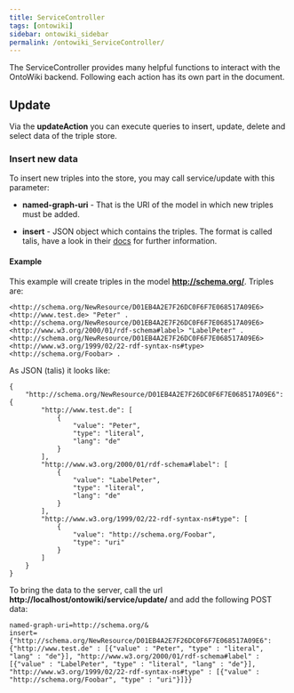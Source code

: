 ```yaml
---
title: ServiceController
tags: [ontowiki]
sidebar: ontowiki_sidebar
permalink: /ontowiki_ServiceController/
---
```

The ServiceController provides many helpful functions to interact with the OntoWiki backend. Following each action has its own part in the document.

## Update

Via the **updateAction** you can execute queries to insert, update, delete and select data of the triple store. 

### Insert new data

To insert new triples into the store, you may call service/update with this parameter:

* **named-graph-uri** - That is the URI of the model in which new triples must be added. 

* **insert** - JSON object which contains the triples. The format is called talis, have a look in their [docs](http://docs.api.talis.com/platform-api/output-types/rdf-json) for further information.

#### Example

This example will create triples in the model **http://schema.org/**. Triples are:

```
<http://schema.org/NewResource/D01EB4A2E7F26DC0F6F7E068517A09E6> <http://www.test.de> "Peter" .
<http://schema.org/NewResource/D01EB4A2E7F26DC0F6F7E068517A09E6> <http://www.w3.org/2000/01/rdf-schema#label> "LabelPeter" .
<http://schema.org/NewResource/D01EB4A2E7F26DC0F6F7E068517A09E6> <http://www.w3.org/1999/02/22-rdf-syntax-ns#type> <http://schema.org/Foobar> .
```

As JSON (talis) it looks like:

```
{
    "http://schema.org/NewResource/D01EB4A2E7F26DC0F6F7E068517A09E6": {
        "http://www.test.de": [
            {
                "value": "Peter",
                "type": "literal",
                "lang": "de"
            }
        ],
        "http://www.w3.org/2000/01/rdf-schema#label": [
            {
                "value": "LabelPeter",
                "type": "literal",
                "lang": "de"
            }
        ],
        "http://www.w3.org/1999/02/22-rdf-syntax-ns#type": [
            {
                "value": "http://schema.org/Foobar",
                "type": "uri"
            }
        ]
    }
}
```

To bring the data to the server, call the url **http://localhost/ontowiki/service/update/** and add the following POST data:

```
named-graph-uri=http://schema.org/&
insert={"http://schema.org/NewResource/D01EB4A2E7F26DC0F6F7E068517A09E6":{"http://www.test.de" : [{"value" : "Peter", "type" : "literal", "lang" : "de"}], "http://www.w3.org/2000/01/rdf-schema#label" : [{"value" : "LabelPeter", "type" : "literal", "lang" : "de"}], "http://www.w3.org/1999/02/22-rdf-syntax-ns#type" : [{"value" : "http://schema.org/Foobar", "type" : "uri"}]}}
```